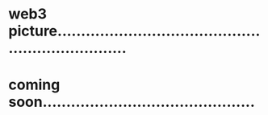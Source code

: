 # web3 picture....................................................................
# coming soon.............................................
